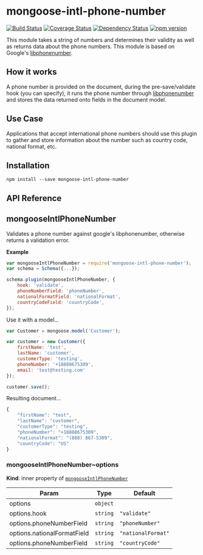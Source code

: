 mongoose-intl-phone-number
====================
[![Build Status](https://travis-ci.org/Dashride/mongoose-intl-phone-number.svg?branch=master)](https://travis-ci.org/Dashride/mongoose-intl-phone-number)
[![Coverage Status](https://coveralls.io/repos/Dashride/mongoose-intl-phone-number/badge.svg?branch=master&service=github)](https://coveralls.io/github/Dashride/mongoose-intl-phone-number?branch=master)
[![Dependency Status](https://david-dm.org/Dashride/mongoose-intl-phone-number.svg)](https://david-dm.org/Dashride/mongoose-intl-phone-number)
[![npm version](https://badge.fury.io/js/mongoose-intl-phone-number.svg)](http://badge.fury.io/js/mongoose-intl-phone-number)

This module takes a string of numbers and determines their validity as well as returns data about the phone numbers. This module is based on Google's [libphonenumber](https://github.com/mattbornski/libphonenumber).

## How it works
A phone number is provided on the document, during the pre-save/validate hook (you can specify), it runs the phone number through [libphonenumber](https://github.com/mattbornski/libphonenumber) and stores the data returned onto fields in the document model.

## Use Case
Applications that accept international phone numbers should use this plugin to gather and store information about the number such as country code, national format, etc.

## Installation

`npm install --save mongoose-intl-phone-number`

## API Reference
<a name="module_mongooseIntlPhoneNumber"></a>
## mongooseIntlPhoneNumber
Validates a phone number against google's libphonenumber, otherwise returns a validation error.

**Example**  
```js
var mongooseIntlPhoneNumber = require('mongoose-intl-phone-number');
var schema = Schema({...});

schema.plugin(mongooseIntlPhoneNumber, {
    hook: 'validate',
    phoneNumberField: 'phoneNumber',
    nationalFormatField: 'nationalFormat',
    countryCodeField: 'countryCode',
});
```
Use it with a model...
```js
var Customer = mongoose.model('Customer');

var customer = new Customer({
    firstName: 'test',
    lastName: 'customer',
    customerType: 'testing',
    phoneNumber: '+18888675309',
    email: 'test@testing.com'
});

customer.save();
```

Resulting document...
```js
{
    "firstName": "test",
    "lastName": "customer",
    "customerType": "testing",
    "phoneNumber": "+18888675309",
    "nationalFormat": "(888) 867-5309",
    "countryCode": "US"
}
 ```
<a name="module_mongooseIntlPhoneNumber..options"></a>
### mongooseIntlPhoneNumber~options
**Kind**: inner property of <code>[mongooseIntlPhoneNumber](#module_mongooseIntlPhoneNumber)</code>  

| Param | Type | Default |
| --- | --- | --- |
| options | <code>object</code> |  | 
| options.hook | <code>string</code> | <code>&quot;validate&quot;</code> | 
| options.phoneNumberField | <code>string</code> | <code>&quot;phoneNumber&quot;</code> | 
| options.nationalFormatField | <code>string</code> | <code>&quot;nationalFormat&quot;</code> | 
| options.phoneNumberField | <code>string</code> | <code>&quot;countryCode&quot;</code> | 

